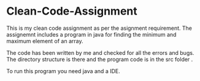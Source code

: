 # Clean-Code-Assignment
This is my clean code assignment as per the asignment requirement.
The assignemnt includes a program in java for finding the minimum and maximum element of an array.

The code has been written by me and checked for all the errors and bugs.
The directory structure is there and the program code is in the src folder .

To run this program you need java and a IDE.
